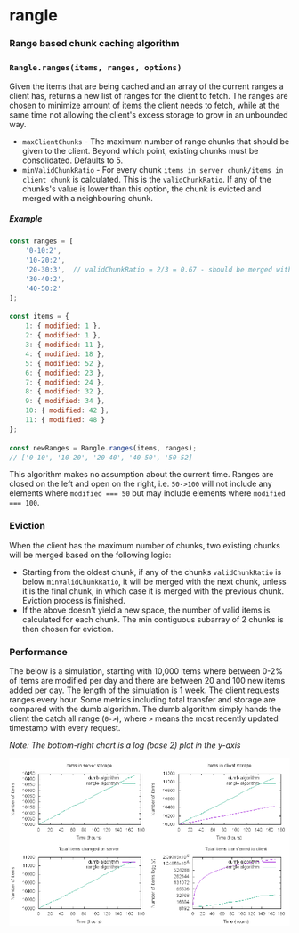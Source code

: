 # rangle
### Range based chunk caching algorithm

### `Rangle.ranges(items, ranges, options)`

Given the items that are being cached and an array of the current ranges a client
has, returns a new list of ranges for the client to fetch. The ranges are chosen
to minimize amount of items the client needs to fetch, while at the same time not
allowing the client's excess storage to grow in an unbounded way.

- `maxClientChunks` - The maximum number of range chunks that should be given to the client. Beyond which point, existing chunks must be consolidated. Defaults to 5.
- `minValidChunkRatio` - For every chunk `items in server chunk/items in client chunk` is calculated. This is the `validChunkRatio`. If any of the chunks's value is lower than this option, the chunk is evicted and merged with a neighbouring chunk.

##### Example

```js
const ranges = [
    '0-10:2',
    '10-20:2',
    '20-30:3',  // validChunkRatio = 2/3 = 0.67 - should be merged with next chunk
    '30-40:2',
    '40-50:2'
];

const items = {
    1: { modified: 1 },
    2: { modified: 1 },
    3: { modified: 11 },
    4: { modified: 18 },
    5: { modified: 52 },
    6: { modified: 23 },
    7: { modified: 24 },
    8: { modified: 32 },
    9: { modified: 34 },
    10: { modified: 42 },
    11: { modified: 48 }
};

const newRanges = Rangle.ranges(items, ranges);
// ['0-10', '10-20', '20-40', '40-50', '50-52]
```

This algorithm makes no assumption about the current time. Ranges are closed on the left and open on the right, i.e. `50->100` will not include any elements where `modified === 50` but may include elements where `modified === 100`.

### Eviction

When the client has the maximum number of chunks, two existing chunks will be merged based on the following logic:

- Starting from the oldest chunk, if any of the chunks `validChunkRatio` is below `minValidChunkRatio`, it will be merged with the next chunk, unless it is the final chunk, in which case it is merged with the previous chunk. Eviction process is finished.
- If the above doesn't yield a new space, the number of valid items is calculated for each chunk. The min contiguous subarray of 2 chunks is then chosen for eviction.

### Performance

The below is a simulation, starting with 10,000 items where between 0-2% of items are modified per day and there are between 20 and 100 new items added per day. The length of the simulation is 1 week. The client requests ranges every hour. Some metrics including total transfer and storage are compared with the dumb algorithm. The dumb algorithm simply hands the client the catch all range (`0->`), where `>` means the most recently updated timestamp with every request.

*Note: The bottom-right chart is a log (base 2) plot in the y-axis*

![Alt text](compare.png "Title")
